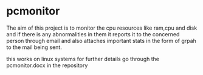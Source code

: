 # pcmonitor
The aim of this project is to monitor the cpu resources like ram,cpu and disk and if there is any abnormalities in them it reports it to 
the concerned person through email and also attaches important stats in the form of grpah to the mail being sent.

this works on linux systems 
for further details go through the pcmonitor.docx in the repository
